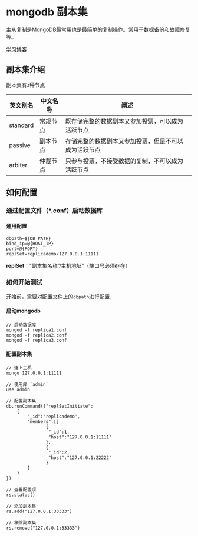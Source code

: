 # mongodb 副本集

主从复制是MongoDB最常用也是最简单的复制操作。常用于数据备份和故障修复等。

[学习博客](http://www.cnblogs.com/wly923/archive/2013/04/14/3020663.html)

## 副本集介绍

副本集有`3`种节点

| 英文别名 | 中文名称 | 阐述 |
|---------|--------|------|
| standard | 常规节点 | 既存储完整的数据副本又参加投票，可以成为活跃节点 |
| passive  | 副本节点 | 存储完整的数据副本又参加投票，但是不可以成为活跃节点 |
| arbiter  | 仲裁节点 | 只参与投票，不接受数据的复制，不可以成为活跃节点 |

## 如何配置

### 通过配置文件（*.conf）启动数据库

#### 通用配置

```
dbpath=${DB_PATH}
bind_ip=@{HOST_IP}
port=@{PORT}
replSet=replicademo/127.0.0.1:11111
```

**replSet**："副本集名称”/主机地址"（端口号必须存在）

### 如何开始测试

开始前，需要对配置文件上的`dbpath`进行配置.

####  启动mongodb

```
// 启动数据库
mongod -f replica1.conf
mongod -f replica2.conf
mongod -f replica3.conf
```

#### 配置副本集

```
// 连上主机
mongo 127.0.0.1:11111

// 使用库 `admin`
use admin

// 配置副本集
db.runCommand({"replSetInitiate":
    {
        "_id":'replicademo',
        "members":[]
               {
                "_id":1,
                "host":"127.0.0.1:11111"
               },
               {
                "_id":2,
                "host":"127.0.0.1:22222"
               }
        ]
    }
})

// 查看配置项
rs.status()

// 添加副本集
rs.add("127.0.0.1:33333")

// 移除副本集
rs.remove("127.0.0.1:33333")

```
